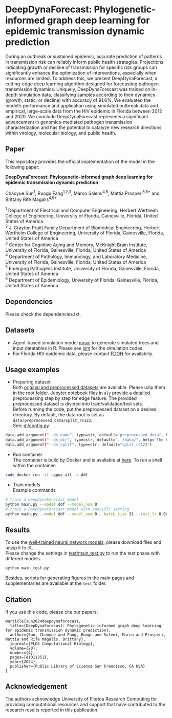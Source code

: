 # DeepDynaForecast: Phylogenetic-informed graph deep learning for epidemic transmission dynamic prediction

During an outbreak or sustained epidemic, accurate prediction of patterns in transmission risk can reliably inform public health strategies. Projections indicating growth or decline of transmission for specific risk groups can significantly enhance the optimization of interventions, especially when resources are limited. To address this, we present DeepDynaForecast, a cutting-edge deep learning algorithm designed for forecasting pathogen transmission dynamics. Uniquely, DeepDynaForecast was trained on in-depth simulation data, classifying samples according to their dynamics (growth, static, or decline) with accuracy of 91.6%. We evaluated the model’s performance and application using simulated outbreak data and empirical, large-scale data from the HIV epidemic in Florida between 2012 and 2020. We conclude DeepDynaForecast represents a significant advancement in genomics-mediated pathogen transmission characterization and has the potential to catalyze new research directions within virology, molecular biology, and public health.


## Paper
This repository provides the official implementation of the model in the following paper:

**DeepDynaForecast: Phylogenetic-informed graph deep learning for epidemic transmission dynamic prediction**

Chaoyue Sun<sup>1</sup>, Ruogu Fang<sup>1,2,3</sup>, Marco Salemi<sup>4,5</sup>, Mattia Prosperi<sup>5,6\*</sup> and Brittany Rife
Magalis<sup>4,5\*</sup>

<sup>1</sup> Department of Electrical and Computer Engineering, Herbert Wertheim College of Engineering, University
of Florida, Gainesville, Florida, United States of America<br>
<sup>2</sup> J. Crayton Pruitt Family Department of Biomedical
Engineering, Herbert Wertheim College of Engineering, University of Florida, Gainesville, Florida, United
States of America<br>
<sup>3</sup> Center for Cognitive Aging and Memory, McKnight Brain Institute, University of Florida,
Gainesville, Florida, United States of America<br>
<sup>4</sup> Department of Pathology, Immunology, and Laboratory
Medicine, University of Florida, Gainesville, Florida, United States of America<br>
<sup>5</sup> Emerging Pathogens
Institute, University of Florida, Gainesville, Florida, United States of America<br>
<sup>6</sup> Department of Epidemiology,
University of Florida, Gainesville, Florida, United States of America<br>

## Dependencies
Please check the dependencies.txt.

## Datasets

- Agent-based simulation model [nosoi] to generate simulated trees and input datatables in R. Please see [sim] for the simulation codes.
- For Florida HIV epidemic data, please contact [FDOH] for availabiliy.

## Usage examples
 - Preparing dataset  
Both [original and preprocessed datasets] are avaliable. Please uzip them in the root folder. Jupyter notebook files in `aly` provide a detailed preprocessing step by step for edge feature. The provided preprocessed dataset is divided into train/validation/test sets.  
Before running the code, put the preprocessed dataset on a desired directory. By default, the data root is set as `data/preprocessed_data/split_rs123`.  
See: [dl/config.py]
```sh
data.add_argument("--ds_name", type=str, default="preprocessed_data", help="The name of dataset")
data.add_argument("--ds_dir", type=str, default="../data/", help="The base folder for data")
data.add_argument("--ds_split", type=str, default="split_rs123")
```

 - Run container  
The container is build by Docker and is avaliable at [here]. To run a shell within the container:
```sh
sudo docker run -it —gpus all -v ddf    
```

 - Train models  
Example commands 
```sh
# train a DeepDynaForecast model
python main.py --model ddf --model_num 0
# train a DeepDynaForecast model with specific setting
python main.py --model ddf --model_num 0 --batch_size 32 --init_lr 0.001 --min_lr 1e-6 --lr_decay_rate 0.1
```

## Results
To use the [well-trained neural network models], please download files and unzip it to `dl`.  
Please change the settings in [test/main_test.py] to run the test phase with different models.  
```sh
python main_test.py
```
Besides, scripts for generating figures in the main pages and supplementaries are avaliable at the `test` folder.


## Citation
If you use this code, please cite our papers:
```
@article{sun2024deepdynaforecast,
  title={DeepDynaForecast: Phylogenetic-informed graph deep learning for epidemic transmission dynamic prediction},
  author={Sun, Chaoyue and Fang, Ruogu and Salemi, Marco and Prosperi, Mattia and Rife Magalis, Brittany},
  journal={PLOS Computational Biology},
  volume={20},
  number={4},
  pages={e1011351},
  year={2024},
  publisher={Public Library of Science San Francisco, CA USA}
}
```

## Acknowledgement
The authors acknowledge University of Florida Research Computing for providing computational resources and support that have contributed to the research results reported in this publication.

[//]: # (These are reference links used in the body of this note and get stripped out when the markdown processor does its job. There is no need to format nicely because it shouldn't be seen. Thanks SO - http://stackoverflow.com/questions/4823468/store-comments-in-markdown-syntax)

   [nosoi]: <https://github.com/slequime/nosoi>
   [here]: <https://www.dropbox.com/s/1mxzoiruldhacfx/DDF.tar?dl=0>
   [sim]: <https://github.com/lab-smile/DeepDynaForecast/tree/main/sim>
   [FDOH]: <Research@flhealth.gov>
   [original and preprocessed datasets]: <https://www.dropbox.com/s/ta7lsxtx04o3m61/cleaned_data.zip?dl=0>
   [dl/config.py]: <https://github.com/lab-smile/DeepDynaForecast/blob/main/dl/config.py>
   [well-trained neural network models]: <https://www.dropbox.com/s/aaozfa2wyhdkacg/saved_models.zip?dl=0>
   [test]: <https://github.com/lab-smile/DeepDynaForecast/tree/main/test>
   [test/main_test.py]: <https://github.com/lab-smile/DeepDynaForecast/blob/main/test/main_test.py>
